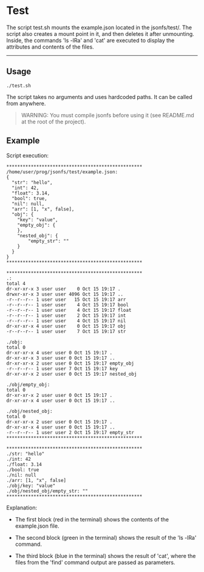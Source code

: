 # Test
The script  test.sh  mounts the example.json  located  in the jsonfs/test/.
The script  also  creates a mount  point  in  it,  and  then  deletes  it  after  unmounting.
Inside, the commands  'ls  -lRa'  and  'cat' are executed  to  display the attributes  and  contents of the files.

---

## Usage
```
./test.sh
```
The script takes no arguments and uses hardcoded paths.
It can be called from anywhere.
>WARNING: You must compile jsonfs before using it (see README.md at the root of the project).

## Example
Script execution:
```
**************************************************
/home/user/prog/jsonfs/test/example.json:
{
  "str": "hello",
  "int": 42,
  "float": 3.14,
  "bool": true,
  "nil": null,
  "arr": [1, "x", false],
  "obj": {
    "key": "value",
	"empty_obj": { 
	},
	"nested_obj": {
		"empty_str": ""
	}
  }
}
**************************************************

**************************************************
.:
total 4
dr-xr-xr-x 3 user user    0 Oct 15 19:17 .
drwxr-xr-x 3 user user 4096 Oct 15 19:17 ..
-r--r--r-- 1 user user   15 Oct 15 19:17 arr
-r--r--r-- 1 user user    4 Oct 15 19:17 bool
-r--r--r-- 1 user user    4 Oct 15 19:17 float
-r--r--r-- 1 user user    2 Oct 15 19:17 int
-r--r--r-- 1 user user    4 Oct 15 19:17 nil
dr-xr-xr-x 4 user user    0 Oct 15 19:17 obj
-r--r--r-- 1 user user    7 Oct 15 19:17 str

./obj:
total 0
dr-xr-xr-x 4 user user 0 Oct 15 19:17 .
dr-xr-xr-x 3 user user 0 Oct 15 19:17 ..
dr-xr-xr-x 2 user user 0 Oct 15 19:17 empty_obj
-r--r--r-- 1 user user 7 Oct 15 19:17 key
dr-xr-xr-x 2 user user 0 Oct 15 19:17 nested_obj

./obj/empty_obj:
total 0
dr-xr-xr-x 2 user user 0 Oct 15 19:17 .
dr-xr-xr-x 4 user user 0 Oct 15 19:17 ..

./obj/nested_obj:
total 0
dr-xr-xr-x 2 user user 0 Oct 15 19:17 .
dr-xr-xr-x 4 user user 0 Oct 15 19:17 ..
-r--r--r-- 1 user user 2 Oct 15 19:17 empty_str
**************************************************

**************************************************
./str: "hello"
./int: 42
./float: 3.14
./bool: true
./nil: null
./arr: [1, "x", false]
./obj/key: "value"
./obj/nested_obj/empty_str: ""
**************************************************
```

Explanation:

- The first block (red in the terminal) shows the contents of the example.json file.

- The second block (green in the terminal) shows the result of the 'ls -lRa' command.

- The third block (blue in the terminal) shows the result of 'cat',
where the files from the 'find' command output are passed as parameters.

